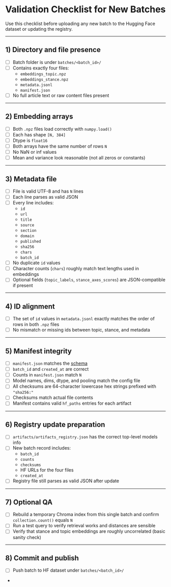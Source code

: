 # Validation Checklist for New Batches

Use this checklist before uploading any new batch to the Hugging Face dataset or updating the registry.

---

## 1) Directory and file presence

- [ ] Batch folder is under `batches/<batch_id>/`
- [ ] Contains exactly four files:
  - `embeddings_topic.npz`
  - `embeddings_stance.npz`
  - `metadata.jsonl`
  - `manifest.json`
- [ ] No full article text or raw content files present

---

## 2) Embedding arrays

- [ ] Both `.npz` files load correctly with `numpy.load()`
- [ ] Each has shape `[N, 384]`
- [ ] Dtype is `float16`
- [ ] Both arrays have the same number of rows `N`
- [ ] No NaN or inf values
- [ ] Mean and variance look reasonable (not all zeros or constants)

---

## 3) Metadata file

- [ ] File is valid UTF-8 and has `N` lines
- [ ] Each line parses as valid JSON
- [ ] Every line includes:
  - `id`
  - `url`
  - `title`
  - `source`
  - `section`
  - `domain`
  - `published`
  - `sha256`
  - `chars`
  - `batch_id`
- [ ] No duplicate `id` values
- [ ] Character counts (`chars`) roughly match text lengths used in embeddings
- [ ] Optional fields (`topic_labels`, `stance_axes_scores`) are JSON-compatible if present

---

## 4) ID alignment

- [ ] The set of `id` values in `metadata.jsonl` exactly matches the order of rows in both `.npz` files
- [ ] No mismatch or missing ids between topic, stance, and metadata

---

## 5) Manifest integrity

- [ ] `manifest.json` matches the [schema](batch_manifest_schema.md)
- [ ] `batch_id` and `created_at` are correct
- [ ] Counts in `manifest.json` match `N`
- [ ] Model names, dims, dtype, and pooling match the config file
- [ ] All checksums are 64-character lowercase hex strings prefixed with `"sha256:"`
- [ ] Checksums match actual file contents
- [ ] Manifest contains valid `hf_paths` entries for each artifact

---

## 6) Registry update preparation

- [ ] `artifacts/artifacts_registry.json` has the correct top-level models info
- [ ] New batch record includes:
  - `batch_id`
  - `counts`
  - `checksums`
  - HF URLs for the four files
  - `created_at`
- [ ] Registry file still parses as valid JSON after update

---

## 7) Optional QA

- [ ] Rebuild a temporary Chroma index from this single batch and confirm `collection.count()` equals `N`
- [ ] Run a test query to verify retrieval works and distances are sensible
- [ ] Verify that stance and topic embeddings are roughly uncorrelated (basic sanity check)

---

## 8) Commit and publish

- [ ] Push batch to HF dataset under `batches/<batch_id>/`
-
